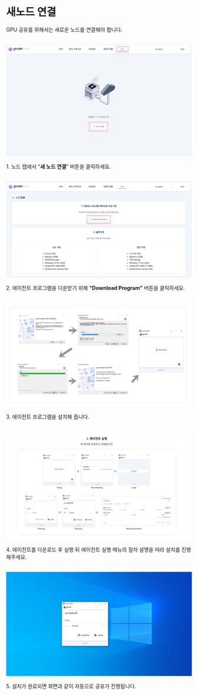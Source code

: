 # **새노드 연결**

GPU 공유를 위해서는 새로운 노드를 연결해야 합니다.<br><br>

![새노드 연결 노드추가 이미지.PNG](img/connect-new-node/새노드%20연결%20노드추가%20이미지.PNG)

1\. 노드 탭에서 “**새 노드 연결**” 버튼을 클릭하세요.<br><br>

![새노드 연결 프로그램 다운로드.PNG](img/connect-new-node/새노드%20연결%20프로그램%20다운로드.PNG)

2\. 에이전트 프로그램을 다운받기 위해 **“Download Program”** 버튼을 클릭하세요.<br><br>

![새노드 연결 agent 설치 화면 종합 이미지.png](img/connect-new-node/새노드%20연결%20agent%20설치%20화면%20종합%20이미지.png)

3\. 에이전트 프로그램을 설치해 줍니다.<br><br>

![새노드 연결 에이전트 실행 종합 이미지.png](img/connect-new-node/새노드%20연결%20에이전트%20실행%20종합%20이미지.png)

4\. 에이전트를 다운로드 후 실행 뒤 에이전트 실행 메뉴의 절차 설명을 따라 설치를 진행해주세요.<br><br>

![새노드 연결 공유 확인 이미지.PNG](img/connect-new-node/새노드%20연결%20공유%20확인%20이미지.PNG)

5\. 설치가 완료되면 화면과 같이 자동으로 공유가 진행됩니다.<br> 